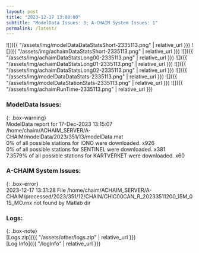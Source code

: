 ```yaml
---
layout: post
title: "2023-12-17 13:00:00"
subtitle: "ModelData Issues: 3; A-CHAIM System Issues: 1"
permalink: /latest/
---
```


![]({{ "/assets/img/modelDataDataStatsShort-2335113.png" | relative_url }})
![]({{ "/assets/img/achaimDataStatsShort-2335113.png" | relative_url }})
![]({{ "/assets/img/achaimDataStatsLong00-2335113.png" | relative_url }})
![]({{ "/assets/img/achaimDataStatsLong01-2335113.png" | relative_url }})
![]({{ "/assets/img/achaimDataStatsLong02-2335113.png" | relative_url }})
![]({{ "/assets/img/modelDataDataStats-2335113.png" | relative_url }})
![]({{ "/assets/img/modelDataStationStats-2335113.png" | relative_url }})
![]({{ "/assets/img/achaimRunTime-2335113.png" | relative_url }})


### ModelData Issues:  
  
{: .box-warning}  
 ModelData report for 17-Dec-2023 13:15:07   
 /home/chaim/ACHAIM_SERVER/A-CHAIM/modelData/2023/351/13/modelData.mat   
 0% of all possible stations for IONO were downloaded. x926   
 0% of all possible stations for SENTINEL were downloaded. x381   
 7.3579% of all possible stations for KARTVERKET were downloaded. x60   
  
### A-CHAIM System Issues:  
  
{: .box-error}  
2023-12-17 13:31:28 File /home/chaim/ACHAIM_SERVER/A-CHAIM/processed/2023/351/12/CHAIN/CHIC00CAN_R_20233511200_15M_01S_MO.rnx not found by Matlab dir  

### Logs:  
  
{: .box-note}  
[Logs.zip]({{ "/assets/other/logs.zip" | relative_url }})  
[Log Info]({{ "/logInfo" | relative_url }})  
